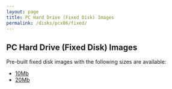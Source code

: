 ```yaml
---
layout: page
title: PC Hard Drive (Fixed Disk) Images
permalink: /disks/pcx86/fixed/
---
```


PC Hard Drive (Fixed Disk) Images
---

Pre-built fixed disk images with the following sizes are available:

* [10Mb](10mb/)
* [20Mb](20mb/)
